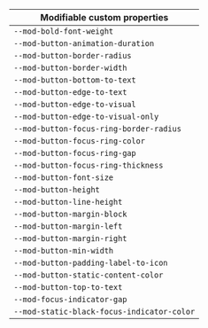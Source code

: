 | Modifiable custom properties |
| --- |
| `--mod-bold-font-weight` |
| `--mod-button-animation-duration` |
| `--mod-button-border-radius` |
| `--mod-button-border-width` |
| `--mod-button-bottom-to-text` |
| `--mod-button-edge-to-text` |
| `--mod-button-edge-to-visual` |
| `--mod-button-edge-to-visual-only` |
| `--mod-button-focus-ring-border-radius` |
| `--mod-button-focus-ring-color` |
| `--mod-button-focus-ring-gap` |
| `--mod-button-focus-ring-thickness` |
| `--mod-button-font-size` |
| `--mod-button-height` |
| `--mod-button-line-height` |
| `--mod-button-margin-block` |
| `--mod-button-margin-left` |
| `--mod-button-margin-right` |
| `--mod-button-min-width` |
| `--mod-button-padding-label-to-icon` |
| `--mod-button-static-content-color` |
| `--mod-button-top-to-text` |
| `--mod-focus-indicator-gap` |
| `--mod-static-black-focus-indicator-color` |